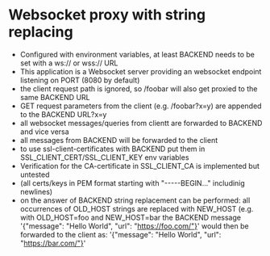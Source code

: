 # Websocket proxy with string replacing

* Configured with environment variables, at least BACKEND needs to be set with a ws:// or wss:// URL
* This application is a Websocket server providing an websocket endpoint listening on PORT (8080 by default)
* the client request path is ignored, so /foobar will also get proxied to the same BACKEND URL
* GET request parameters from the client (e.g. /foobar?x=y) are appended to the BACKEND URL?x=y
* all websocket messages/queries from clientt are forwarded to BACKEND and vice versa
* all messages from BACKEND will be forwarded to the client
* to use ssl-client-certificates with BACKEND put them in SSL_CLIENT_CERT/SSL_CLIENT_KEY env variables
* Verification for the CA-certificate in SSL_CLIENT_CA is implemented but untested
* (all certs/keys in PEM format starting with "-----BEGIN..." includinig newlines)
* on the answer of BACKEND string replacement can be performed: all occurrences of OLD_HOST strings are replaced with NEW_HOST (e.g. with OLD_HOST=foo and NEW_HOST=bar the BACKEND message '{"message": "Hello World", "url": "https://foo.com/"}' would then be forwarded to the client as: '{"message": "Hello World", "url": "https://bar.com/"}'

